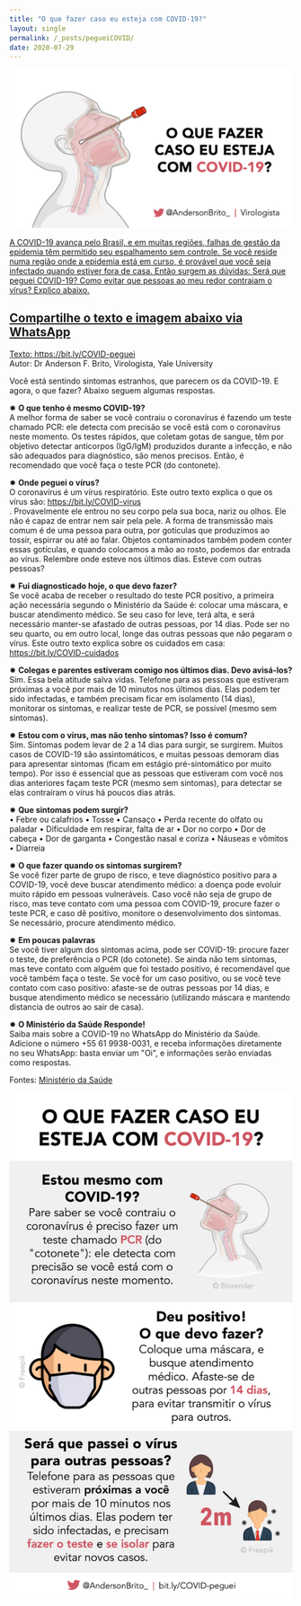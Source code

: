 ```yaml
---
title: "O que fazer caso eu esteja com COVID-19?"
layout: single
permalink: /_posts/pegueiCOVID/
date: 2020-07-29
---
```


<a href="https://bit.ly/COVID-peguei"><img src="/assets/images/peguei_capa.png" width="700">

A COVID-19 avança pelo Brasil, e em muitas regiões, falhas de gestão da epidemia têm permitido seu espalhamento sem controle. Se você reside numa região onde a epidemia está em curso, é provável que você seja infectado quando estiver fora de casa. Então surgem as dúvidas: Será que peguei COVID-19? Como evitar que pessoas ao meu redor contraiam o vírus? Explico abaixo.

## Compartilhe o texto e imagem abaixo via WhatsApp

Texto: <https://bit.ly/COVID-peguei><br>
Autor: Dr Anderson F. Brito, Virologista, Yale University

Você está sentindo sintomas estranhos, que parecem os da COVID-19. E agora, o que fazer? Abaixo seguem algumas respostas.

✹ **O que tenho é mesmo COVID-19?**<br />
A melhor forma de saber se você contraiu o coronavírus é fazendo um teste chamado PCR: ele detecta com precisão se você está com o coronavírus neste momento. Os testes rápidos, que coletam gotas de sangue, têm por objetivo detectar anticorpos (IgG/IgM) produzidos durante a infecção, e não são adequados para diagnóstico, são menos precisos. Então, é recomendado que você faça o teste PCR (do contonete).

✹ **Onde peguei o vírus?**<br />
O coronavírus é um vírus respiratório. Este outro texto explica o que os vírus são: <https://bit.ly/COVID-virus><br>. Provavelmente ele entrou no seu corpo pela sua boca, nariz ou olhos. Ele não é capaz de entrar nem sair pela pele. A forma de transmissão mais comum é de uma pessoa para outra, por gotículas que produzimos ao tossir, espirrar ou até ao falar. Objetos contaminados também podem conter essas gotículas, e quando colocamos a mão ao rosto, podemos dar entrada ao vírus. Relembre onde esteve nos últimos dias. Esteve com outras pessoas?

✹ **Fui diagnosticado hoje, o que devo fazer?**<br />
Se você acaba de receber o resultado do teste PCR positivo, a primeira ação necessária segundo o Ministério da Saúde é: colocar uma máscara, e buscar atendimento médico. Se seu caso for leve, terá alta, e será necessário manter-se afastado de outras pessoas, por 14 dias. Pode ser no seu quarto, ou em outro local, longe das outras pessoas que não pegaram o vírus. Este outro texto explica sobre os cuidados em casa: <https://bit.ly/COVID-cuidados><br>

✹ **Colegas e parentes estiveram comigo nos últimos dias. Devo avisá-los?**<br />
Sim. Essa bela atitude salva vidas. Telefone para as pessoas que estiveram próximas a você por mais de 10 minutos nos últimos dias. Elas podem ter sido infectadas, e também precisam ficar em isolamento (14 dias), monitorar os sintomas, e realizar teste de PCR, se possível (mesmo sem sintomas).

✹ **Estou com o vírus, mas não tenho sintomas? Isso é comum?**<br />
Sim. Sintomas podem levar de 2 a 14 dias para surgir, se surgirem. Muitos casos de COVID-19 são assintomáticos, e muitas pessoas demoram dias para apresentar sintomas (ficam em estágio pré-sintomático por muito tempo). Por isso é essencial que as pessoas que estiveram com você nos dias anteriores façam teste PCR (mesmo sem sintomas), para detectar se elas contraíram o vírus há poucos dias atrás.

✹ **Que sintomas podem surgir?**<br />
• Febre ou calafrios
• Tosse
• Cansaço
• Perda recente do olfato ou paladar
• Dificuldade em respirar, falta de ar
• Dor no corpo
• Dor de cabeça 
• Dor de garganta
• Congestão nasal e coriza 
• Náuseas e vômitos 
• Diarreia

✹ **O que fazer quando os sintomas surgirem?**<br />
Se você fizer parte de grupo de risco, e teve diagnóstico positivo para a COVID-19, você deve buscar atendimento médico: a doença pode evoluir muito rápido em pessoas vulneráveis. Caso você não seja de grupo de risco, mas teve contato com uma pessoa com COVID-19, procure fazer o teste PCR, e caso dê positivo, monitore o desenvolvimento dos sintomas. Se necessário, procure atendimento médico.

✹ **Em poucas palavras**<br />
Se você tiver algum dos sintomas acima, pode ser COVID-19: procure fazer o teste, de preferência o PCR (do cotonete). Se ainda não tem sintomas, mas teve contato com alguém que foi testado positivo, é recomendável que você também faça o teste. Se você for um caso positivo, ou se você teve contato com caso positivo: afaste-se de outras pessoas por 14 dias, e busque atendimento médico se necessário (utilizando máscara e mantendo distancia de outros ao sair de casa). 

✹ **O Ministério da Saúde Responde!**<br />
Saiba mais sobre a COVID-19 no WhatsApp do Ministério da Saúde. Adicione o número +55 61 9938-0031, e receba informações diretamente no seu WhatsApp: basta enviar um "Oi", e informações serão enviadas como respostas.

Fontes: [Ministério da Saúde](https://coronavirus.saude.gov.br/sobre-a-doenca)

<img src="/assets/images/peguei_zap.png">
